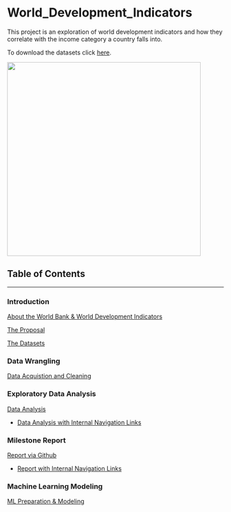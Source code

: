 # World_Development_Indicators

This project is an exploration of world development indicators and how they correlate with the income category a country falls into.

To download the datasets click [here](https://datacatalog.worldbank.org/dataset/world-development-indicators).

<img src="https://github.com/dametreusv/world_development_indicators/blob/master/images/modeling_spider_scores2.png" width="450" height='450'>


## Table of Contents
--------------------------

### Introduction
[About the World Bank & World Development Indicators](http://datatopics.worldbank.org/world-development-indicators/)

[The Proposal](https://github.com/dametreusv/world_development_indicators/blob/master/WDI_proposal.pdf)

[The Datasets](https://datacatalog.worldbank.org/dataset/world-development-indicators)


### Data Wrangling

[Data Acquistion and Cleaning](https://github.com/dametreusv/world_development_indicators/blob/master/WDI_wrangle.ipynb)


### Exploratory Data Analysis

[Data Analysis](https://github.com/dametreusv/world_development_indicators/blob/master/WDI_analysis.ipynb)

- [Data Analysis with Internal Navigation Links](https://nbviewer.jupyter.org/github/dametreusv/world_development_indicators/blob/master/WDI_analysis.ipynb)


### Milestone Report
[Report via Github](https://github.com/dametreusv/world_development_indicators/blob/master/WDI_milestone_report.ipynb)

- [Report with Internal Navigation Links](https://nbviewer.jupyter.org/github/dametreusv/world_development_indicators/blob/master/WDI_milestone_report.ipynb)


### Machine Learning Modeling
[ML Preparation & Modeling](https://github.com/dametreusv/world_development_indicators/blob/master/WDA_modeling.ipynb)

